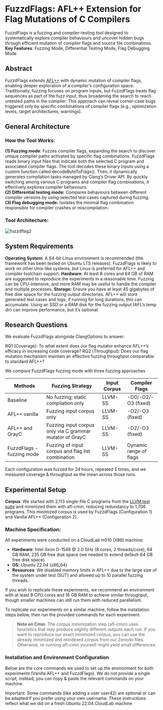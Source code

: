 # FuzzdFlags: AFL++ Extension for Flag Mutations of C Compilers
FuzzdFlags is a fuzzing and compiler-testing tool designed to systematically explore compiler behaviours and uncover hidden bugs through efficient mutation of compiler flags and source file combinations.  
**Key Features**: Fuzzing Mode, Differential Testing Mode, Flag Debugging Mode

## Abstract

FuzzdFlags extends [AFL++](https://github.com/AFLplusplus/AFLplusplus) with dynamic mutation of compiler flags, enabling deeper exploration of a compiler’s configuration space. Traditionally, fuzzing focuses on program inputs, but FuzzdFlags treats flag sequences as part of the fuzz input, thus broadening the search to reach untested paths in the compiler. This approach can reveal corner-case bugs triggered only by specific combinations of compiler flags (e.g., optimization levels, target architectures, warnings).

## General Architecture
### How the Tool Works:
**(1) Fuzzing mode**: Fuzzes compiler flags, expanding the search to discover unique
compiler paths activated by specific flag combinations.
FuzzdFlags reads binary input files that indicate both the selected C program
and associated compiler flags. The tool decodes these binary inputs using a
custom function called decodeByteToFlags(). Then, it dynamically generates
compilation tasks managed by Clang’s Driver API. By quickly switching among
various C programs and compiler flag combinations, it effectively explores
compiler behaviours.  
**(2) Differential testing mode:** Compares behaviours between different compiler
versions by using selected test cases captured during fuzzing.  
**(3) Flag debugging mode:** Isolates the minimal flag combination responsible for
compiler crashes or miscompilation.  
###  Tool Architecture:
![fuzzdflag2](https://github.com/user-attachments/assets/c1b4f8aa-437a-44b9-8920-09bc65db9796)

## System Requirements
**Operating System**: A 64-bit Linux environment is recommended (the framework has been tested on Ubuntu LTS releases). FuzzdFlags is likely to work on other Unix-like systems, but Linux is preferred for AFL++ and compiler toolchain support.
**Hardware**: At least 8 cores and 64 GB of RAM are suggested to reproduce the experiments in a reasonable time. Fuzzing can be CPU-intensive, and more RAM may be useful to handle the compiler and multiple processes.
**Storage:** Ensure you have at least 45 gigabytes of free disk space for the fuzzing output directories. AFL++ will store generated test cases and logs; if running for long durations, this can accumulate. Using an SSD or a RAM disk for the fuzzing output (AFL’s temp dir) can improve performance, but it’s optional.

## Research Questions

We evaluate FuzzdFlags alongside ClangOptions to answer:

RQ1 (Coverage): To what extent does our flag mutator enhance AFL++’s efficacy in increasing code coverage?
RQ2 (Throughput): Does our flag mutation mechanism maintain an effective fuzzing throughput comparable to standard AFL++?

We compare FuzzdFlags fuzzing mode with three fuzzing approaches  

| Methods | Fuzzing Strategy | Input Corpus | Compiler Flags |
|---------|------------------|--------------|----------------|
|Baseline | No fuzzing; static compilation only | LLVM-SS|  -O0/-O2/-O3 (fixed) |
|AFL++ vanilla| Fuzzing input corpus only | LLVM-SS | -O2/-O3 (fixed) |
|AFL++ and GrayC| Fuzzing input corpus only via C grammar mutator of GrayC | LLVM-SS | -O2/-O3 (fixed) |
|FuzzdFlags - fuzzing mode | Fuzzing of input corpus and flag list combination | LLVM-SS | Dynamic range of flags |

Each configuration was fuzzed for 24 hours, repeated 5 times, and we measured coverage & throughput as the mean across those runs.

## Experimental Setup

**Corpus**: We started with 2,113 single-file C programs from the [LLVM test suite](https://github.com/llvm/llvm-test-suite/tree/main/SingleSource) and minimized them with afl-cmin, reducing redundancy to 1,706 programs. This minimized corpus is used by FuzzdFlags (Configuration 1) and Vanilla AFL++ (Configuration 2).

### Machine Specification:

All experiments were conducted on a CloudLab m510 (X86) machine:

- **Hardware**: Intel Xeon D-1548 @ 2.0 GHz (8 cores, 2 threads/core), 64 GB RAM, 235 GB free disk space (we needed to extend default-64 GB free disk space).
- **OS**: Ubuntu 22.04 (x86_64)
- **Resources**: We disabled memory limits in AFL++ due to the large size of the system under test (SUT) and allowed up to 10 parallel fuzzing threads.

If you wish to replicate these experiments, we recommend an environment with at least 8 CPU cores and 16 GB RAM to achieve similar throughput, though smaller machines can still run them with reduced parallelism.

To replicate our experiments on a similar machine, follow the installation steps below, then run the provided commands for each experiment.

> **Note on Cmin**: The corpus minimization step (afl-cmin) uses heuristics that may produce slightly different outputs each run. If you want to reproduce our exact minimized corpus, you can use the already minimized and reindexed corpus from our Zenodo files. Otherwise, re-running afl-cmin yourself might yield small differences.

### Installation and Environment Configuration

Below are the core commands we used to set up the environment for both experiments (Vanilla AFL++ and FuzzdFlags). We do not provide a single script; instead, you can copy & paste the relevant commands on your machine.

Important: Some commands (like adding a user user42) are optional or can be adapted if you prefer using your own username. These instructions reflect what we did on a fresh Ubuntu 22.04 CloudLab machine
